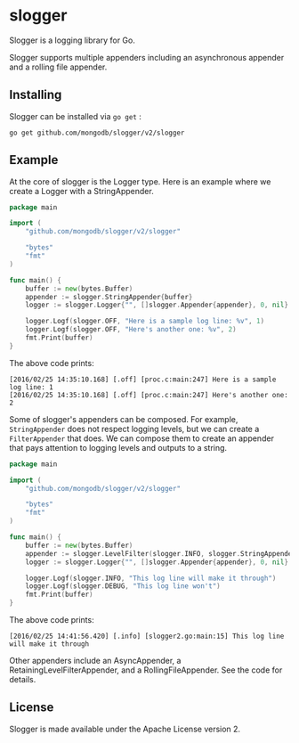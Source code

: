 # slogger

Slogger is a logging library for Go.

Slogger supports multiple appenders including an asynchronous appender
and a rolling file appender.

## Installing

Slogger can be installed via `go get` :
```
go get github.com/mongodb/slogger/v2/slogger
```

## Example

At the core of slogger is the Logger type.  Here is an example where
we create a Logger with a StringAppender.

```go
package main

import (
	"github.com/mongodb/slogger/v2/slogger"

	"bytes"
	"fmt"
)

func main() {
	buffer := new(bytes.Buffer)
	appender := slogger.StringAppender{buffer}
	logger := slogger.Logger{"", []slogger.Appender{appender}, 0, nil}

	logger.Logf(slogger.OFF, "Here is a sample log line: %v", 1)
	logger.Logf(slogger.OFF, "Here's another one: %v", 2)
	fmt.Print(buffer)
}
```

The above code prints:

```
[2016/02/25 14:35:10.168] [.off] [proc.c:main:247] Here is a sample log line: 1
[2016/02/25 14:35:10.168] [.off] [proc.c:main:247] Here's another one: 2
```

Some of slogger's appenders can be composed.  For example,
`StringAppender` does not respect logging levels, but we can create a
`FilterAppender` that does.  We can compose them to create an appender
that pays attention to logging levels and outputs to a string.

```go
package main

import (
	"github.com/mongodb/slogger/v2/slogger"

	"bytes"
	"fmt"
)

func main() {
	buffer := new(bytes.Buffer)
	appender := slogger.LevelFilter(slogger.INFO, slogger.StringAppender{buffer})
	logger := slogger.Logger{"", []slogger.Appender{appender}, 0, nil}

	logger.Logf(slogger.INFO, "This log line will make it through")
	logger.Logf(slogger.DEBUG, "This log line won't")
	fmt.Print(buffer)
}
```

The above code prints:

```
[2016/02/25 14:41:56.420] [.info] [slogger2.go:main:15] This log line will make it through
```

Other appenders include an AsyncAppender, a
RetainingLevelFilterAppender, and a RollingFileAppender.  See the code
for details.

## License

Slogger is made available under the Apache License version 2.
